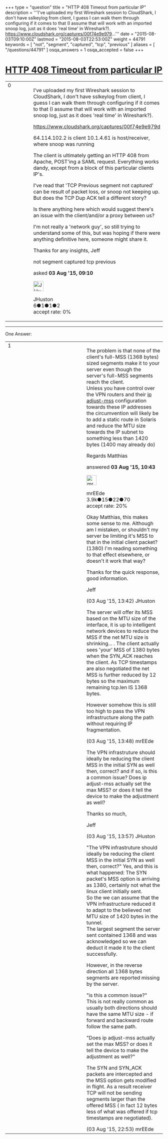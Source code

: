 +++
type = "question"
title = "HTTP 408 Timeout from particular IP"
description = '''I&#x27;ve uploaded my first Wireshark session to CloudShark, I don&#x27;t have sslkeylog from client, I guess I can walk them through configuring if it comes to that (I assume that will work with an imported snoop log, just as it does &#x27;real time&#x27; in Wireshark?). https://www.cloudshark.org/captures/00f74e9e979...'''
date = "2015-08-03T09:10:00Z"
lastmod = "2015-08-03T22:53:00Z"
weight = 44791
keywords = [ "not", "segment", "captured", "tcp", "previous" ]
aliases = [ "/questions/44791" ]
osqa_answers = 1
osqa_accepted = false
+++

<div class="headNormal">

# [HTTP 408 Timeout from particular IP](/questions/44791/http-408-timeout-from-particular-ip)

</div>

<div id="main-body">

<div id="askform">

<table id="question-table" style="width:100%;"><colgroup><col style="width: 50%" /><col style="width: 50%" /></colgroup><tbody><tr class="odd"><td style="width: 30px; vertical-align: top"><div class="vote-buttons"><span id="post-44791-upvote" class="ajax-command post-vote up" rel="nofollow" title="I like this post (click again to cancel)"> </span><div id="post-44791-score" class="post-score" title="current number of votes">0</div><span id="post-44791-downvote" class="ajax-command post-vote down" rel="nofollow" title="I dont like this post (click again to cancel)"> </span> <span id="favorite-mark" class="ajax-command favorite-mark" rel="nofollow" title="mark/unmark this question as favorite (click again to cancel)"> </span><div id="favorite-count" class="favorite-count"></div></div></td><td><div id="item-right"><div class="question-body"><p>I've uploaded my first Wireshark session to CloudShark, I don't have sslkeylog from client, I guess I can walk them through configuring if it comes to that (I assume that will work with an imported snoop log, just as it does 'real time' in Wireshark?).</p><p><a href="https://www.cloudshark.org/captures/00f74e9e979d">https://www.cloudshark.org/captures/00f74e9e979d</a></p><p>64.114.102.2 is client 10.1.4.61 is host/receiver, where snoop was running</p><p>The client is ultimately getting an HTTP 408 from Apache, POST'ing a SAML request. Everything works dandy, except from a block of this particular clients IP's.</p><p>I've read that 'TCP Previous segment not captured' can be result of packet loss, or snoop not keeping up. But does the TCP Dup ACK tell a different story?</p><p>Is there anything here which would suggest there's an issue with the client/and/or a proxy between us?</p><p>I'm not really a 'network guy', so still trying to understand some of this, but was hoping if there were anything definitive here, someone might share it.</p><p>Thanks for any insights, Jeff</p></div><div id="question-tags" class="tags-container tags"><span class="post-tag tag-link-not" rel="tag" title="see questions tagged &#39;not&#39;">not</span> <span class="post-tag tag-link-segment" rel="tag" title="see questions tagged &#39;segment&#39;">segment</span> <span class="post-tag tag-link-captured" rel="tag" title="see questions tagged &#39;captured&#39;">captured</span> <span class="post-tag tag-link-tcp" rel="tag" title="see questions tagged &#39;tcp&#39;">tcp</span> <span class="post-tag tag-link-previous" rel="tag" title="see questions tagged &#39;previous&#39;">previous</span></div><div id="question-controls" class="post-controls"></div><div class="post-update-info-container"><div class="post-update-info post-update-info-user"><p>asked <strong>03 Aug '15, 09:10</strong></p><img src="https://secure.gravatar.com/avatar/23a87a325996d0f2a159c183a95eb759?s=32&amp;d=identicon&amp;r=g" class="gravatar" width="32" height="32" alt="JHuston&#39;s gravatar image" /><p><span>JHuston</span><br />
<span class="score" title="6 reputation points">6</span><span title="1 badges"><span class="badge1">●</span><span class="badgecount">1</span></span><span title="1 badges"><span class="silver">●</span><span class="badgecount">1</span></span><span title="2 badges"><span class="bronze">●</span><span class="badgecount">2</span></span><br />
<span class="accept_rate" title="Rate of the user&#39;s accepted answers">accept rate:</span> <span title="JHuston has no accepted answers">0%</span></p></div></div><div id="comments-container-44791" class="comments-container"></div><div id="comment-tools-44791" class="comment-tools"></div><div class="clear"></div><div id="comment-44791-form-container" class="comment-form-container"></div><div class="clear"></div></div></td></tr></tbody></table>

------------------------------------------------------------------------

<div class="tabBar">

<span id="sort-top"></span>

<div class="headQuestions">

One Answer:

</div>

</div>

<span id="44795"></span>

<div id="answer-container-44795" class="answer">

<table style="width:100%;"><colgroup><col style="width: 50%" /><col style="width: 50%" /></colgroup><tbody><tr class="odd"><td style="width: 30px; vertical-align: top"><div class="vote-buttons"><span id="post-44795-upvote" class="ajax-command post-vote up" rel="nofollow" title="I like this post (click again to cancel)"> </span><div id="post-44795-score" class="post-score" title="current number of votes">1</div><span id="post-44795-downvote" class="ajax-command post-vote down" rel="nofollow" title="I dont like this post (click again to cancel)"> </span></div></td><td><div class="item-right"><div class="answer-body"><p>The problem is that none of the client's full-MSS (1368 bytes) sized segments make it to your server even though the server's full-MSS segments reach the client.<br />
Unless you have control over the VPN routers and their <a href="https://learningnetwork.cisco.com/thread/40703">ip adjust-mss</a> configuration towards these IP addresses the circumvention will likely be to add a static route in Solaris and reduce the MTU size towards the IP subnet to something less than 1420 bytes (1400 may already do)</p><p>Regards Matthias</p></div><div class="answer-controls post-controls"></div><div class="post-update-info-container"><div class="post-update-info post-update-info-user"><p>answered <strong>03 Aug '15, 10:43</strong></p><img src="https://secure.gravatar.com/avatar/5500bd1decb766660522dfb347eedc49?s=32&amp;d=identicon&amp;r=g" class="gravatar" width="32" height="32" alt="mrEEde&#39;s gravatar image" /><p><span>mrEEde</span><br />
<span class="score" title="3892 reputation points"><span>3.9k</span></span><span title="15 badges"><span class="badge1">●</span><span class="badgecount">15</span></span><span title="22 badges"><span class="silver">●</span><span class="badgecount">22</span></span><span title="70 badges"><span class="bronze">●</span><span class="badgecount">70</span></span><br />
<span class="accept_rate" title="Rate of the user&#39;s accepted answers">accept rate:</span> <span title="mrEEde has 48 accepted answers">20%</span> </br></p></div></div><div id="comments-container-44795" class="comments-container"><span id="44801"></span><div id="comment-44801" class="comment"><div id="post-44801-score" class="comment-score"></div><div class="comment-text"><p>Okay Matthias, this makes some sense to me. Although am I mistaken, or shouldn't my server be limiting it's MSS to that in the initial client packet? (1380) I'm reading something to that effect elsewhere, or doesn't it work that way?</p><p>Thanks for the quick response, good information.</p><p>Jeff</p></div><div id="comment-44801-info" class="comment-info"><span class="comment-age">(03 Aug '15, 13:42)</span> <span class="comment-user userinfo">JHuston</span></div></div><span id="44803"></span><div id="comment-44803" class="comment"><div id="post-44803-score" class="comment-score"></div><div class="comment-text"><p>The server will offer its MSS based on the MTU size of the interface, it is up to intelligent network devices to reduce the MSS if the net MTU size is shrinking... . The client actually sees 'your' MSS of 1380 bytes when the SYN_ACK reaches the client. As TCP timestamps are also negotiated the net MSS is further reduced by 12 bytes so the maximum remaining tcp.len IS 1368 bytes.</p><p>However somehow this is still too high to pass the VPN infrastructure along the path without requiring IP fragmentation.</p></div><div id="comment-44803-info" class="comment-info"><span class="comment-age">(03 Aug '15, 13:48)</span> <span class="comment-user userinfo">mrEEde</span></div></div><span id="44805"></span><div id="comment-44805" class="comment"><div id="post-44805-score" class="comment-score"></div><div class="comment-text"><p>The VPN infrastruture should ideally be reducing the client MSS in the initial SYN as well then, correct? and if so, is this a common issue? Does ip adjust-mss actually set the max MSS? or does it tell the device to make the adjustment as well?</p><p>Thanks so much,</p><p>Jeff</p></div><div id="comment-44805-info" class="comment-info"><span class="comment-age">(03 Aug '15, 13:57)</span> <span class="comment-user userinfo">JHuston</span></div></div><span id="44809"></span><div id="comment-44809" class="comment"><div id="post-44809-score" class="comment-score"></div><div class="comment-text"><p>"The VPN infrastruture should ideally be reducing the client MSS in the initial SYN as well then, correct?" Yes, and this is what happened: The SYN packet's MSS option is arriving as 1380, certainly not what the linux client initially sent.<br />
So the we can assume that the VPN infrastructure reduced it to adapt to the believed net MTU size of 1420 bytes in the tunnel.<br />
The largest segment the server sent contained 1368 and was acknowledged so we can deduct it made it to the client successfully.</p><p>However, in the reverse direction all 1368 bytes segments are reported missing by the server.</p><p>"is this a common issue?"<br />
This is not really common as usually both directions should have the same MTU size - if forward and backward route follow the same path.</p><p>"Does ip adjust-mss actually set the max MSS? or does it tell the device to make the adjustment as well?"</p><p>The SYN and SYN_ACK packets are intercepted and the MSS option gets modified in flight. As a result receiver TCP will not be sending segments larger than the offered MSS ( in fact 12 bytes less of what was offered if tcp timestamps are negotiated).</p></div><div id="comment-44809-info" class="comment-info"><span class="comment-age">(03 Aug '15, 22:53)</span> <span class="comment-user userinfo">mrEEde</span></div></div></div><div id="comment-tools-44795" class="comment-tools"></div><div class="clear"></div><div id="comment-44795-form-container" class="comment-form-container"></div><div class="clear"></div></div></td></tr></tbody></table>

</div>

<div class="paginator-container-left">

</div>

</div>

</div>

